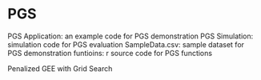 PGS
===

PGS Application: an example code for PGS demonstration
PGS Simulation: simulation code for PGS evaluation
SampleData.csv: sample dataset for PGS demonstration
funtioins: r source code for PGS functions

Penalized GEE with Grid Search
